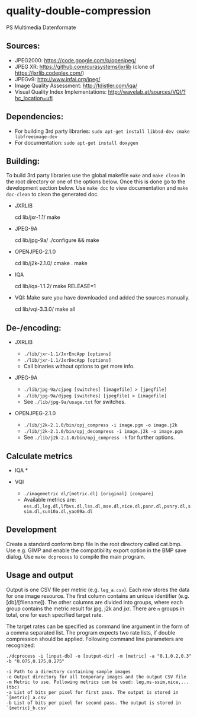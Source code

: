 # quality-double-compression
PS Multimedia Datenformate

## Sources:

* JPEG2000: https://code.google.com/p/openjpeg/
* JPEG XR: https://github.com/curasystems/jxrlib (clone of https://jxrlib.codeplex.com/)
* JPEGv9: http://www.infai.org/jpeg/
* Image Quality Assessment: http://tdistler.com/iqa/
* Visual Quality Index Implementations: http://wavelab.at/sources/VQI/?hc_location=ufi

## Dependencies:

* For building 3rd party libraries: `sudo apt-get install libbsd-dev cmake libfreeimage-dev`
* For documentation: `sudo apt-get install doxygen`

## Building:

To build 3rd party libraries use the global makefile `make` and `make clean` in the root directory or one of the
options below. Once this is done go to the development section below.
Use `make doc` to view documentation and `make doc-clean` to clean the generated doc.

* JXRLIB

    cd lib/jxr-1.1/
    make

* JPEG-9A

    cd lib/jpg-9a/
    ./configure && make

* OPENJPEG-2.1.0

    cd lib/j2k-2.1.0/
    cmake .
    make

* IQA

    cd lib/iqa-1.1.2/
    make RELEASE=1

* VQI: Make sure you have downloaded and added the sources manually.

    cd lib/vqi-3.3.0/
    make all


## De-/encoding:

* JXRLIB
    * `./lib/jxr-1.1/JxrEncApp [options]`
    * `./lib/jxr-1.1/JxrDecApp [options]`
    * Call binaries without options to get more info.

* JPEG-9A
    * `./lib/jpg-9a/cjpeg [switches] [imagefile] > [jpegfile]`
    * `./lib/jpg-9a/djpeg [switches] [jpegfile] > [imagefile]`
    * See `./lib/jpg-9a/usage.txt` for switches.

* OPENJPEG-2.1.0
    * `./lib/j2k-2.1.0/bin/opj_compress -i image.pgm -o image.j2k`
    * `./lib/j2k-2.1.0/bin/opj_decompress -i image.j2k -o image.pgm`
    * See `./lib/j2k-2.1.0/bin/opj_compress -h` for further options.


## Calculate metrics

* IQA
    *

* VQI
    * `./imagemetric dl/[metric.dl] [original] [compare]`
    * Available metrics are: `ess.dl,leg.dl,lfbvs.dl,lss.dl,mse.dl,nice.dl,psnr.dl,psnry.dl,ssim.dl,sun10a.dl,yao09a.dl`


## Development

Create a standard conform bmp file in the root directory called cat.bmp.
Use e.g. GIMP and enable the compatibility export option in the BMP save dialog.
Use `make dcprocess` to compile the main program.

## Usage and output

Output is one CSV file per metric (e.g. `leg_a.csv`). Each row stores the data for one image resource. The first column
contains an unique identifier (e.g. [db]/[filename]). The other columns are divided into groups, where each group
contains the metric result for jpg, j2k and jxr. There are `n` groups in total, one for each specified target rate.

The target rates can be specified as command line argument in the form of a comma separated list. The program expects
two rate lists, if double compression should be applied. Following command line parameters are recognized:

    ./dcprocess -i [input-db] -o [output-dir] -m [metric] -a "0.1,0.2,0.3" -b "0.075,0.175,0.275"

    -i Path to a directory containing sample images
    -o Output directory for all temporary images and the output CSV file
    -m Metric to use. Following metrics can be used: leg,ms-ssim,nice,... (tbc)
    -a List of bits per pixel for first pass. The output is stored in `[metric]_a.csv`
    -b List of bits per pixel for second pass. The output is stored in `[metric]_b.csv`